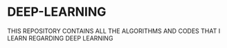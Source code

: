 # DEEP-LEARNING

THIS REPOSITORY CONTAINS ALL THE ALGORITHMS AND CODES THAT I LEARN REGARDING DEEP LEARNING
